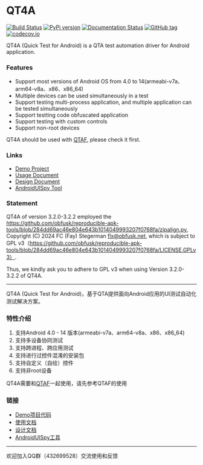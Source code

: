 # QT4A

[![Build Status](https://github.com/tencent/qt4a/actions/workflows/unittest.yml/badge.svg)](https://github.com/Tencent/QT4A/actions/workflows/unittest.yml) 
[![PyPi version](https://img.shields.io/pypi/v/qt4a.svg)](https://pypi.python.org/pypi/qt4a/) 
[![Documentation Status](https://readthedocs.org/projects/qt4a/badge/?version=latest)](https://qt4a.readthedocs.io/zh_CN/latest/?badge=latest)
[![GitHub tag](https://img.shields.io/github/tag/Tencent/QT4A.svg)](https://GitHub.com/Tencent/QT4A/tags/)
[![codecov.io](https://codecov.io/github/tencent/QT4A/coverage.svg?branch=master)](https://codecov.io/github/tencent/QT4A)

QT4A (Quick Test for Android) is a QTA test automation driver for Android application.

### Features

 * Support most versions of Android OS from 4.0 to 14(armeabi-v7a、arm64-v8a、x86、x86_64)
 * Multiple devices can be used simultaneously in a test
 * Support testing multi-process application, and multiple application can be tested simultaneously
 * Support testting code obfuscated application
 * Support testing with custom controls
 * Support non-root devices
 
QT4A should be used with [QTAF](https://github.com/Tencent/QTAF), please check it first.

### Links
* [Demo Project](https://github.com/qtacore/QT4ADemoProj)
* [Usage Document](https://qt4a.readthedocs.io/zh_CN/latest)
* [Design Document](https://github.com/Tencent/QT4A/blob/master/design.md)
* [AndroidUISpy Tool](https://github.com/qtacore/AndroidUISpy/blob/master/usage.md)

### Statement

QT4A of version 3.2.0-3.2.2 employed the https://github.com/obfusk/reproducible-apk-tools/blob/284dd69ac46e804e643b1014049993207f0768fa/zipalign.py, Copyright (C) 2024 FC (Fay) Stegerman flx@obfusk.net, which is subject to GPL v3（https://github.com/obfusk/reproducible-apk-tools/blob/284dd69ac46e804e643b1014049993207f0768fa/LICENSE.GPLv3）.

Thus, we kindly ask you to adhere to GPL v3 when using Version 3.2.0-3.2.2 of QT4A.

------------------------------

QT4A (Quick Test for Android)，基于QTA提供面向Android应用的UI测试自动化测试解决方案。

### 特性介绍

1. 支持Android 4.0 - 14 版本(armeabi-v7a、arm64-v8a、x86、x86_64)
2. 支持多设备协同测试
3. 支持跨进程、跨应用测试
4. 支持进行过控件混淆的安装包
5. 支持自定义（自绘）控件
6. 支持非root设备

QT4A需要和[QTAF](https://github.com/Tencent/QTAF)一起使用，请先参考QTAF的使用

### 链接

* [Demo项目代码](https://github.com/qtacore/QT4ADemoProj)
* [使用文档](https://qt4a.readthedocs.io/zh_CN/latest)
* [设计文档](https://github.com/Tencent/QT4A/blob/master/design.md)
* [AndroidUISpy工具](https://github.com/qtacore/AndroidUISpy/blob/master/usage.md)

------------------------------

欢迎加入QQ群（432699528）交流使用和反馈
